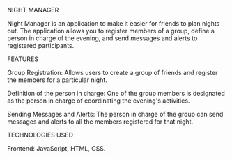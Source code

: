 NIGHT MANAGER

Night Manager is an application to make it easier for friends to plan nights out. 
The application allows you to register members of a group, 
define a person in charge of the evening, 
and send messages and alerts to registered participants.

FEATURES

Group Registration: Allows users to create a group 
of friends and register the members for a particular night.

Definition of the person in charge: One of the group members is 
designated as the person in charge of coordinating the evening's activities.

Sending Messages and Alerts: The person in charge of the group 
can send messages and alerts to all the members registered for that night.

TECHNOLOGIES USED

Frontend: JavaScript, HTML, CSS.
